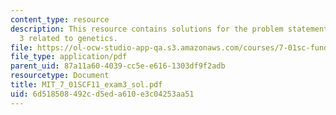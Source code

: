 ```yaml
---
content_type: resource
description: This resource contains solutions for the problem statements for exam
  3 related to genetics.
file: https://ol-ocw-studio-app-qa.s3.amazonaws.com/courses/7-01sc-fundamentals-of-biology-fall-2011/6d518508492cd5eda610e3c04253aa51_MIT_7_01SCF11_exam3_sol.pdf
file_type: application/pdf
parent_uid: 87a11a60-4039-cc5e-e616-1303df9f2adb
resourcetype: Document
title: MIT_7_01SCF11_exam3_sol.pdf
uid: 6d518508-492c-d5ed-a610-e3c04253aa51
---
```

